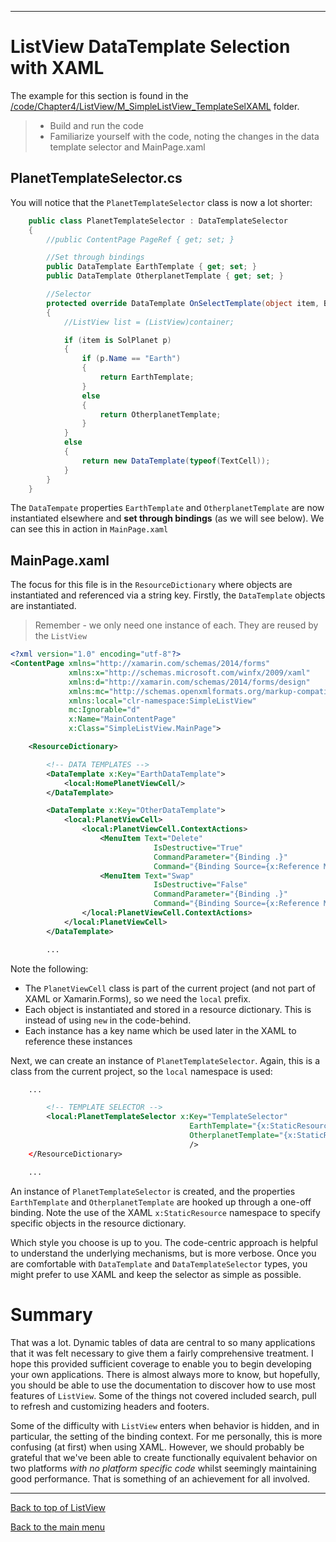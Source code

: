 
---

# ListView DataTemplate Selection with XAML

The example for this section is found in the [/code/Chapter4/ListView/M_SimpleListView_TemplateSelXAML](/code/Chapter4/ListView/M_SimpleListView_TemplateSelXAML) folder.

> * Build and run the code
> * Familiarize yourself with the code, noting the changes in the data template selector and MainPage.xaml

## PlanetTemplateSelector.cs
You will notice that the `PlanetTemplateSelector` class is now a lot shorter:

```C#
    public class PlanetTemplateSelector : DataTemplateSelector
    {
        //public ContentPage PageRef { get; set; }

        //Set through bindings
        public DataTemplate EarthTemplate { get; set; }
        public DataTemplate OtherplanetTemplate { get; set; }

        //Selector
        protected override DataTemplate OnSelectTemplate(object item, BindableObject container)
        {
            //ListView list = (ListView)container;

            if (item is SolPlanet p)
            {
                if (p.Name == "Earth")
                {
                    return EarthTemplate;
                }
                else
                {
                    return OtherplanetTemplate;
                }
            }
            else
            {
                return new DataTemplate(typeof(TextCell));
            }
        }
    }
```    

The `DataTempate` properties `EarthTemplate` and `OtherplanetTemplate` are now instantiated elsewhere and **set through bindings** (as we will see below). We can see this in action in `MainPage.xaml`

## MainPage.xaml
The focus for this file is in the `ResourceDictionary` where objects are instantiated and referenced via a string key. Firstly, the `DataTemplate` objects are instantiated.

> Remember - we only need one instance of each. They are reused by the `ListView`

```XML
<?xml version="1.0" encoding="utf-8"?>
<ContentPage xmlns="http://xamarin.com/schemas/2014/forms"
             xmlns:x="http://schemas.microsoft.com/winfx/2009/xaml"
             xmlns:d="http://xamarin.com/schemas/2014/forms/design"
             xmlns:mc="http://schemas.openxmlformats.org/markup-compatibility/2006"
             xmlns:local="clr-namespace:SimpleListView"
             mc:Ignorable="d"
             x:Name="MainContentPage"
             x:Class="SimpleListView.MainPage">

    <ResourceDictionary>

        <!-- DATA TEMPLATES -->
        <DataTemplate x:Key="EarthDataTemplate">
            <local:HomePlanetViewCell/>
        </DataTemplate>

        <DataTemplate x:Key="OtherDataTemplate">
            <local:PlanetViewCell>
                <local:PlanetViewCell.ContextActions>
                    <MenuItem Text="Delete"
                                IsDestructive="True"
                                CommandParameter="{Binding .}"
                                Command="{Binding Source={x:Reference MainContentPage}, Path='BindingContext.DeleteCommand'}"/>
                    <MenuItem Text="Swap"
                                IsDestructive="False"
                                CommandParameter="{Binding .}"
                                Command="{Binding Source={x:Reference MainContentPage}, Path='BindingContext.SwapCommand'}"/>
                </local:PlanetViewCell.ContextActions>
            </local:PlanetViewCell>
        </DataTemplate>

        ...
```
Note the following:

* The `PlanetViewCell` class is part of the current project (and not part of XAML or Xamarin.Forms), so we need the `local` prefix.
* Each object is instantiated and stored in a resource dictionary. This is instead of using `new` in the code-behind.
* Each instance has a key name which be used later in the XAML to reference these instances

Next, we can create an instance of `PlanetTemplateSelector`. Again, this is a class from the current project, so the `local` namespace is used:

```XML
    ...

        <!-- TEMPLATE SELECTOR -->
        <local:PlanetTemplateSelector x:Key="TemplateSelector"
                                        EarthTemplate="{x:StaticResource EarthDataTemplate}"
                                        OtherplanetTemplate="{x:StaticResource OtherDataTemplate}"
                                        />
    </ResourceDictionary>

    ...
```

An instance of `PlanetTemplateSelector` is created, and the properties `EarthTemplate` and `OtherplanetTemplate` are hooked up through a one-off binding. Note the use of the XAML `x:StaticResource` namespace to specify specific objects in the resource dictionary.

Which style you choose is up to you. The code-centric approach is helpful to understand the underlying mechanisms, but is more verbose. Once you are comfortable with `DataTemplate` and `DataTemplateSelector` types, you might prefer to use XAML and keep the selector as simple as possible.

# Summary
That was a lot. Dynamic tables of data are central to so many applications that it was felt necessary to give them a fairly comprehensive treatment. I hope this provided sufficient coverage to enable you to begin developing your own applications. There is almost always more to know, but hopefully, you should be able to use the documentation to discover how to use most features of `ListView`. Some of the things not covered included search, pull to refresh and customizing headers and footers.

Some of the difficulty with `ListView` enters when behavior is hidden, and in particular, the setting of the binding context. For me personally, this is more confusing (at first) when using XAML. However, we should probably be grateful that we've been able to create functionally equivalent behavior on two platforms _with no platform specific code_ whilst seemingly maintaining good performance. That is something of an achievement for all involved.

----

[Back to top of ListView](listview.md)

[Back to the main menu](readme.md)